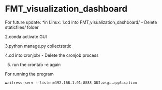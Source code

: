 # FMT_visualization_dashboard

For future update:
*in Linux:
1.cd into FMT_visualization_dashboard/ - Delete staticfiles/ folder

2.conda activate GUI

3.python manage.py collectstatic

4.cd into cronjob/ - Delete the cronjob process

5. run the crontab -e again


For running the program

```
waitress-serv --listen=192.168.1.91:8888 GUI.wsgi.application
```